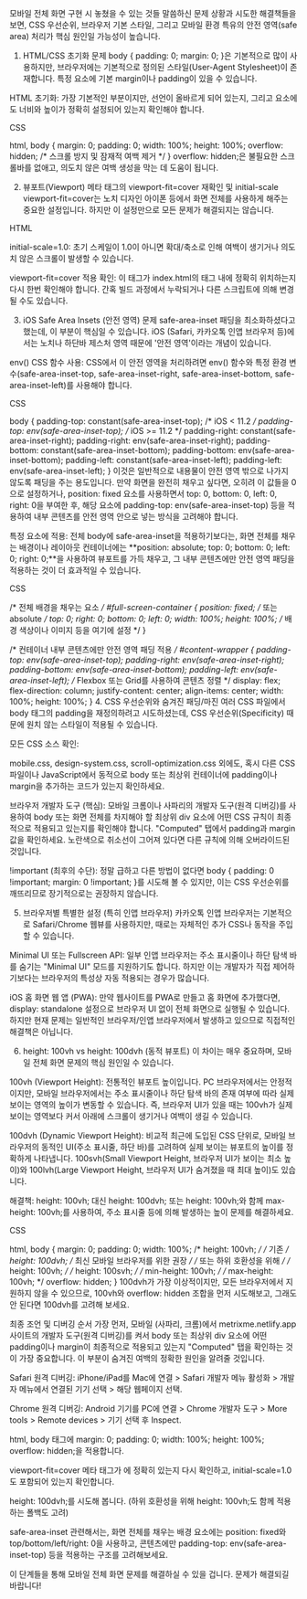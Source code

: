 모바일 전체 화면 구현 시 놓쳤을 수 있는 것들
말씀하신 문제 상황과 시도한 해결책들을 보면, CSS 우선순위, 브라우저 기본 스타일, 그리고 모바일 환경 특유의 안전 영역(safe area) 처리가 핵심 원인일 가능성이 높습니다.

1. HTML/CSS 초기화 문제
body { padding: 0; margin: 0; }은 기본적으로 많이 사용하지만, 브라우저에는 기본적으로 정의된 스타일(User-Agent Stylesheet)이 존재합니다. 특정 요소에 기본 margin이나 padding이 있을 수 있습니다.

HTML 초기화: 가장 기본적인 부분이지만, <!DOCTYPE html> 선언이 올바르게 되어 있는지, 그리고 <html> 요소에도 너비와 높이가 정확히 설정되어 있는지 확인해야 합니다.

CSS

html, body {
    margin: 0;
    padding: 0;
    width: 100%;
    height: 100%;
    overflow: hidden; /* 스크롤 방지 및 잠재적 여백 제거 */
}
overflow: hidden;은 불필요한 스크롤바를 없애고, 의도치 않은 여백 생성을 막는 데 도움이 됩니다.

2. 뷰포트(Viewport) 메타 태그의 viewport-fit=cover 재확인 및 initial-scale
viewport-fit=cover는 노치 디자인 아이폰 등에서 화면 전체를 사용하게 해주는 중요한 설정입니다. 하지만 이 설정만으로 모든 문제가 해결되지는 않습니다.

HTML

<meta name="viewport" content="width=device-width, initial-scale=1.0, viewport-fit=cover">
initial-scale=1.0: 초기 스케일이 1.0이 아니면 확대/축소로 인해 여백이 생기거나 의도치 않은 스크롤이 발생할 수 있습니다.

viewport-fit=cover 적용 확인: 이 태그가 index.html의 <head> 태그 내에 정확히 위치하는지 다시 한번 확인해야 합니다. 간혹 빌드 과정에서 누락되거나 다른 스크립트에 의해 변경될 수도 있습니다.

3. iOS Safe Area Insets (안전 영역) 문제
safe-area-inset 패딩을 최소화하셨다고 했는데, 이 부분이 핵심일 수 있습니다. iOS (Safari, 카카오톡 인앱 브라우저 등)에서는 노치나 하단바 제스처 영역 때문에 '안전 영역'이라는 개념이 있습니다.

env() CSS 함수 사용: CSS에서 이 안전 영역을 처리하려면 env() 함수와 특정 환경 변수(safe-area-inset-top, safe-area-inset-right, safe-area-inset-bottom, safe-area-inset-left)를 사용해야 합니다.

CSS

body {
    padding-top: constant(safe-area-inset-top); /* iOS < 11.2 */
    padding-top: env(safe-area-inset-top);      /* iOS >= 11.2 */
    padding-right: constant(safe-area-inset-right);
    padding-right: env(safe-area-inset-right);
    padding-bottom: constant(safe-area-inset-bottom);
    padding-bottom: env(safe-area-inset-bottom);
    padding-left: constant(safe-area-inset-left);
    padding-left: env(safe-area-inset-left);
}
이것은 일반적으로 내용물이 안전 영역 밖으로 나가지 않도록 패딩을 주는 용도입니다. 만약 화면을 완전히 채우고 싶다면, 오히려 이 값들을 0으로 설정하거나, position: fixed 요소를 사용하면서 top: 0, bottom: 0, left: 0, right: 0을 부여한 후, 해당 요소에 padding-top: env(safe-area-inset-top) 등을 적용하여 내부 콘텐츠를 안전 영역 안으로 넣는 방식을 고려해야 합니다.

특정 요소에 적용: 전체 body에 safe-area-inset을 적용하기보다는, 화면 전체를 채우는 배경이나 레이아웃 컨테이너에는 **position: absolute; top: 0; bottom: 0; left: 0; right: 0;**을 사용하여 뷰포트를 가득 채우고, 그 내부 콘텐츠에만 안전 영역 패딩을 적용하는 것이 더 효과적일 수 있습니다.

CSS

/* 전체 배경을 채우는 요소 */
#full-screen-container {
    position: fixed; /* 또는 absolute */
    top: 0;
    right: 0;
    bottom: 0;
    left: 0;
    width: 100%;
    height: 100%;
    /* 배경 색상이나 이미지 등을 여기에 설정 */
}

/* 컨테이너 내부 콘텐츠에만 안전 영역 패딩 적용 */
#content-wrapper {
    padding-top: env(safe-area-inset-top);
    padding-right: env(safe-area-inset-right);
    padding-bottom: env(safe-area-inset-bottom);
    padding-left: env(safe-area-inset-left);
    /* Flexbox 또는 Grid를 사용하여 콘텐츠 정렬 */
    display: flex;
    flex-direction: column;
    justify-content: center;
    align-items: center;
    width: 100%;
    height: 100%;
}
4. CSS 우선순위와 숨겨진 패딩/마진
여러 CSS 파일에서 body 태그의 padding을 재정의하려고 시도하셨는데, CSS 우선순위(Specificity) 때문에 원치 않는 스타일이 적용될 수 있습니다.

모든 CSS 소스 확인:

mobile.css, design-system.css, scroll-optimization.css 외에도, 혹시 다른 CSS 파일이나 JavaScript에서 동적으로 body 또는 최상위 컨테이너에 padding이나 margin을 추가하는 코드가 있는지 확인하세요.

브라우저 개발자 도구 (핵심): 모바일 크롬이나 사파리의 개발자 도구(원격 디버깅)를 사용하여 body 또는 화면 전체를 차지해야 할 최상위 div 요소에 어떤 CSS 규칙이 최종적으로 적용되고 있는지를 확인해야 합니다. "Computed" 탭에서 padding과 margin 값을 확인하세요. 노란색으로 취소선이 그어져 있다면 다른 규칙에 의해 오버라이드된 것입니다.

!important (최후의 수단): 정말 급하고 다른 방법이 없다면 body { padding: 0 !important; margin: 0 !important; }를 시도해 볼 수 있지만, 이는 CSS 우선순위를 깨뜨리므로 장기적으로는 권장하지 않습니다.

5. 브라우저별 특별한 설정 (특히 인앱 브라우저)
카카오톡 인앱 브라우저는 기본적으로 Safari/Chrome 웹뷰를 사용하지만, 때로는 자체적인 추가 CSS나 동작을 주입할 수 있습니다.

Minimal UI 또는 Fullscreen API: 일부 인앱 브라우저는 주소 표시줄이나 하단 탐색 바를 숨기는 "Minimal UI" 모드를 지원하기도 합니다. 하지만 이는 개발자가 직접 제어하기보다는 브라우저의 특성상 자동 적용되는 경우가 많습니다.

iOS 홈 화면 웹 앱 (PWA): 만약 웹사이트를 PWA로 만들고 홈 화면에 추가했다면, display: standalone 설정으로 브라우저 UI 없이 전체 화면으로 실행될 수 있습니다. 하지만 현재 문제는 일반적인 브라우저/인앱 브라우저에서 발생하고 있으므로 직접적인 해결책은 아닙니다.

6. height: 100vh vs height: 100dvh (동적 뷰포트)
이 차이는 매우 중요하며, 모바일 전체 화면 문제의 핵심 원인일 수 있습니다.

100vh (Viewport Height): 전통적인 뷰포트 높이입니다. PC 브라우저에서는 안정적이지만, 모바일 브라우저에서는 주소 표시줄이나 하단 탐색 바의 존재 여부에 따라 실제 보이는 영역의 높이가 변동할 수 있습니다. 즉, 브라우저 UI가 있을 때는 100vh가 실제 보이는 영역보다 커서 아래에 스크롤이 생기거나 여백이 생길 수 있습니다.

100dvh (Dynamic Viewport Height): 비교적 최근에 도입된 CSS 단위로, 모바일 브라우저의 동적인 UI(주소 표시줄, 하단 바)를 고려하여 실제 보이는 뷰포트의 높이를 정확하게 나타냅니다. 100svh(Small Viewport Height, 브라우저 UI가 보이는 최소 높이)와 100lvh(Large Viewport Height, 브라우저 UI가 숨겨졌을 때 최대 높이)도 있습니다.

해결책:
height: 100vh; 대신 height: 100dvh; 또는 height: 100vh;와 함께 max-height: 100vh;를 사용하여, 주소 표시줄 등에 의해 발생하는 높이 문제를 해결하세요.

CSS

html, body {
    margin: 0;
    padding: 0;
    width: 100%;
    /* height: 100vh; */ /* 기존 */
    height: 100dvh; /* 최신 모바일 브라우저를 위한 권장 */
    /* 또는 하위 호환성을 위해 */
    /* height: 100vh; */
    /* height: 100svh; */
    /* min-height: 100vh; */
    /* max-height: 100vh; */
    overflow: hidden;
}
100dvh가 가장 이상적이지만, 모든 브라우저에서 지원하지 않을 수 있으므로, 100vh와 overflow: hidden 조합을 먼저 시도해보고, 그래도 안 된다면 100dvh를 고려해 보세요.

최종 조언 및 디버깅 순서
가장 먼저, 모바일 (사파리, 크롬)에서 metrixme.netlify.app 사이트의 개발자 도구(원격 디버깅)를 켜서 body 또는 최상위 div 요소에 어떤 padding이나 margin이 최종적으로 적용되고 있는지 "Computed" 탭을 확인하는 것이 가장 중요합니다. 이 부분이 숨겨진 여백의 정확한 원인을 알려줄 것입니다.

Safari 원격 디버깅: iPhone/iPad를 Mac에 연결 > Safari 개발자 메뉴 활성화 > 개발자 메뉴에서 연결된 기기 선택 > 해당 웹페이지 선택.

Chrome 원격 디버깅: Android 기기를 PC에 연결 > Chrome 개발자 도구 > More tools > Remote devices > 기기 선택 후 Inspect.

html, body 태그에 margin: 0; padding: 0; width: 100%; height: 100%; overflow: hidden;을 적용합니다.

viewport-fit=cover 메타 태그가 <head>에 정확히 있는지 다시 확인하고, initial-scale=1.0도 포함되어 있는지 확인합니다.

height: 100dvh;를 시도해 봅니다. (하위 호환성을 위해 height: 100vh;도 함께 적용하는 폴백도 고려)

safe-area-inset 관련해서는, 화면 전체를 채우는 배경 요소에는 position: fixed와 top/bottom/left/right: 0을 사용하고, 콘텐츠에만 padding-top: env(safe-area-inset-top) 등을 적용하는 구조를 고려해보세요.

이 단계들을 통해 모바일 전체 화면 문제를 해결하실 수 있을 겁니다. 문제가 해결되길 바랍니다!